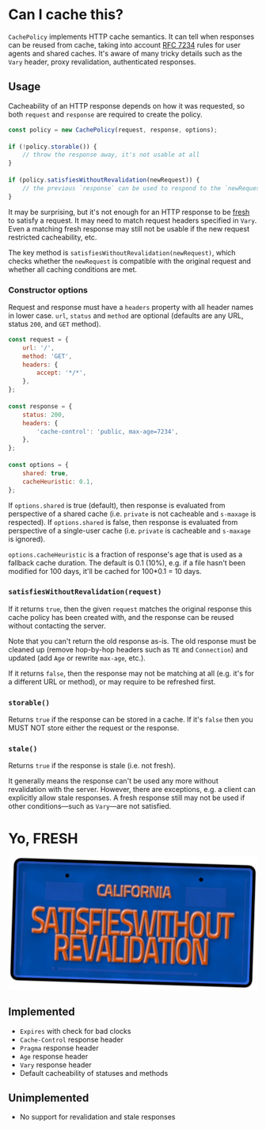 # Can I cache this?

`CachePolicy` implements HTTP cache semantics. It can tell when responses can be reused from cache, taking into account [RFC 7234](http://httpwg.org/specs/rfc7234.html) rules for user agents and shared caches. It's aware of many tricky details such as the `Vary` header, proxy revalidation, authenticated responses.

## Usage

Cacheability of an HTTP response depends on how it was requested, so both `request` and `response` are required to create the policy.

```js
const policy = new CachePolicy(request, response, options);

if (!policy.storable()) {
    // throw the response away, it's not usable at all
}

if (policy.satisfiesWithoutRevalidation(newRequest)) {
    // the previous `response` can be used to respond to the `newRequest`
}
```

It may be surprising, but it's not enough for an HTTP response to be [fresh](#yo-fresh) to satisfy a request. It may need to match request headers specified in `Vary`. Even a matching fresh response may still not be usable if the new request restricted cacheability, etc.

The key method is `satisfiesWithoutRevalidation(newRequest)`, which checks whether the `newRequest` is compatible with the original request and whether all caching conditions are met.

### Constructor options

Request and response must have a `headers` property with all header names in lower case. `url`, `status` and `method` are optional (defaults are any URL, status `200`, and `GET` method).

```js
const request = {
    url: '/',
    method: 'GET',
    headers: {
        accept: '*/*',
    },
};

const response = {
    status: 200,
    headers: {
        'cache-control': 'public, max-age=7234',
    },
};

const options = {
    shared: true,
    cacheHeuristic: 0.1,
};
```

If `options.shared` is true (default), then response is evaluated from perspective of a shared cache (i.e. `private` is not cacheable and `s-maxage` is respected). If `options.shared` is false, then response is evaluated from perspective of a single-user cache (i.e. `private` is cacheable and `s-maxage` is ignored).

`options.cacheHeuristic` is a fraction of response's age that is used as a fallback cache duration. The default is 0.1 (10%), e.g. if a file hasn't been modified for 100 days, it'll be cached for 100*0.1 = 10 days.

### `satisfiesWithoutRevalidation(request)`

If it returns `true`, then the given `request` matches the original response this cache policy has been created with, and the response can be reused without contacting the server.

Note that you can't return the old response as-is. The old response must be cleaned up (remove hop-by-hop headers such as `TE` and `Connection`) and updated (add `Age` or rewrite `max-age`, etc.).

If it returns `false`, then the response may not be matching at all (e.g. it's for a different URL or method), or may require to be refreshed first.

### `storable()`

Returns `true` if the response can be stored in a cache. If it's `false` then you MUST NOT store either the request or the response.

### `stale()`

Returns `true` if the response is stale (i.e. not fresh).

It generally means the response can't be used any more without revalidation with the server. However, there are exceptions, e.g. a client can explicitly allow stale responses. A fresh response still may not be used if other conditions—such as `Vary`—are not satisfied.

# Yo, FRESH

![satisfiesWithoutRevalidation](fresh.jpg)

## Implemented

* `Expires` with check for bad clocks
* `Cache-Control` response header
* `Pragma` response header
* `Age` response header
* `Vary` response header
* Default cacheability of statuses and methods

## Unimplemented

* No support for revalidation and stale responses
